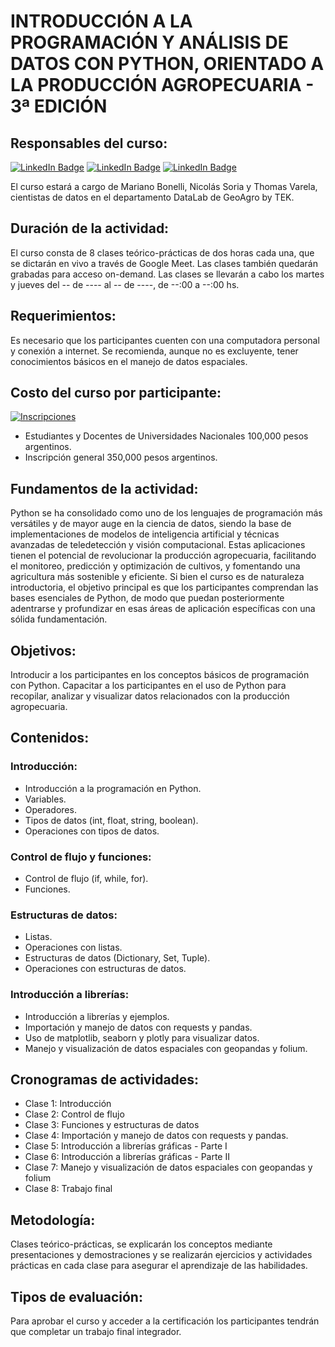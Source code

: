 # INTRODUCCIÓN A LA PROGRAMACIÓN Y ANÁLISIS DE DATOS CON PYTHON, ORIENTADO A LA PRODUCCIÓN AGROPECUARIA - 3ª EDICIÓN

## Responsables del curso:

[![LinkedIn Badge](https://img.shields.io/badge/-Mariano_Bonelli-gray?style=flat&logo=linkedin&logoColor=white)](https://www.linkedin.com/in/mariano-francisco-bonelli/) [![LinkedIn Badge](https://img.shields.io/badge/-Nicolás_Soria-gray?style=flat&logo=linkedin&logoColor=white)](https://www.linkedin.com/in/nico-soria-465a55229/) [![LinkedIn Badge](https://img.shields.io/badge/-Thomas_Varela-gray?style=flat&logo=linkedin&logoColor=white)](https://www.linkedin.com/in/thomas-varela-88040a1b6/)

El curso estará a cargo de Mariano Bonelli, Nicolás Soria y Thomas Varela, cientistas de datos en el departamento DataLab de GeoAgro by TEK.

## Duración de la actividad: 
El curso consta de 8 clases teórico-prácticas de dos horas cada una, que se dictarán en vivo a través de Google Meet. Las clases también quedarán grabadas para acceso on-demand.
Las clases se llevarán a cabo los martes y jueves del -- de ---- al -- de ----, de --:00 a --:00 hs.

## Requerimientos: 
Es necesario que los participantes cuenten con una computadora personal y conexión a internet. Se recomienda, aunque no es excluyente, tener conocimientos básicos en el manejo de datos espaciales.

## Costo del curso por participante: 

[![Inscripciones](https://img.shields.io/badge/-Inscripciones-gray?style=flat&logo=google&logoColor=white)](https://linktr.ee/geoagrodatalab)

* Estudiantes y Docentes de Universidades Nacionales 100,000 pesos argentinos.
* Inscripción general 350,000 pesos argentinos.

## Fundamentos de la actividad: 
Python se ha consolidado como uno de los lenguajes de programación más versátiles y de mayor auge en la ciencia de datos, siendo la base de implementaciones de modelos de inteligencia artificial y técnicas avanzadas de teledetección y visión computacional. Estas aplicaciones tienen el potencial de revolucionar la producción agropecuaria, facilitando el monitoreo, predicción y optimización de cultivos, y fomentando una agricultura más sostenible y eficiente. 
Si bien el curso es de naturaleza introductoria, el objetivo principal es que los participantes comprendan las bases esenciales de Python, de modo que puedan posteriormente adentrarse y profundizar en esas áreas de aplicación específicas con una sólida fundamentación.

## Objetivos: 
Introducir a los participantes en los conceptos básicos de programación con Python.
Capacitar a los participantes en el uso de Python para recopilar, analizar y visualizar datos relacionados con la producción agropecuaria.

## Contenidos:
### Introducción:
* Introducción a la programación en Python.
* Variables.
* Operadores.
* Tipos de datos (int, float, string, boolean).
* Operaciones con tipos de datos.
### Control de flujo y funciones:
* Control de flujo (if, while, for).
* Funciones.
### Estructuras de datos:
* Listas.
* Operaciones con listas.
* Estructuras de datos (Dictionary, Set, Tuple).
* Operaciones con estructuras de datos.
### Introducción a librerías:
* Introducción a librerías y ejemplos.
* Importación y manejo de datos con requests y pandas.
* Uso de matplotlib, seaborn y plotly para visualizar datos.
* Manejo y visualización de datos espaciales con geopandas y folium.

## Cronogramas de actividades:
* Clase 1: Introducción
* Clase 2: Control de flujo
* Clase 3: Funciones y estructuras de datos
* Clase 4: Importación y manejo de datos con requests y pandas.
* Clase 5: Introducción a librerías gráficas - Parte I
* Clase 6: Introducción a librerías gráficas - Parte II
* Clase 7: Manejo y visualización de datos espaciales con geopandas y folium
* Clase 8: Trabajo final

## Metodología: 
Clases teórico-prácticas, se explicarán los conceptos mediante presentaciones y demostraciones y se realizarán ejercicios y actividades prácticas en cada clase para asegurar el aprendizaje de las habilidades.

## Tipos de evaluación: 
Para aprobar el curso y acceder a la certificación los participantes tendrán que completar un trabajo final integrador.


